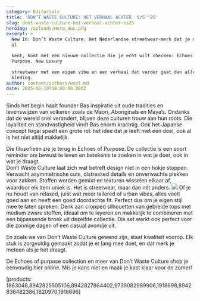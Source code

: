 ```yaml
---
category: Editorials
title: 'DON’T WASTE CULTURE: HET VERHAAL ACHTER  S/S''25'
slug: dont-waste-culture-het-verhaal-achter-ss25
heroImg: /uploads/Hero_dwc.png
excerpt: >
  New In: Don’t Waste Culture. Het Nederlandse streetwear-merk dat je misschien
  al

  kent, komt met een nieuwe collectie die je echt wilt checken: Echoes of
  Purpose. New Luxury

  streetwear met een eigen vibe en een verhaal dat verder gaat dan alleen
  kleding.
author: content/authors/wsnl.md
date: 2025-06-10T18:00:00.000Z
---
```


Sinds het begin haalt founder Bas inspiratie uit oude tradities en levenswijzen van
volkeren zoals de Māori, Aboriginals en Maya’s. Ondanks dat de wereld snel verandert,
blijven deze culturen trouw aan hun roots. Die loyaliteit en standvastigheid vindt Bas
enorm krachtig. Ook het Japanse concept Ikigai speelt een grote rol: het idee dat je leeft
met een doel, ook al is het niet altijd makkelijk.

Die filosofieën zie je terug in Echoes of Purpose. De collectie is een soort reminder om
bewust te leven en betekenis te zoeken in wat je doet, ook in wat je draagt.\
Don’t Waste Culture laat zich wat betreft design niet in een hokje stoppen. Verwacht
asymmetrische cuts, distressed details en onverwachte plekken voor zakken. Stoffen
worden gemixt en texturen wisselen elkaar af, waardoor elk item uniek is. Het is
streetwear, maar dan nét anders.
![](</uploads/Foto 2_dwc.png>)
Of je nu houdt van relaxed, juist wat meer tailored of urban vibes, alles voelt goed aan
en heeft een goed doordachte fit. Perfect dus om je eigen stijl mee te laten spreken.
Denk aan cropped silhouetten van gebreide tops met medium zware stoffen, ideaal om
te layeren en makkelijk te combineren met een bijpassende broek uit dezelfde collectie.
Die set werkt ook perfect voor die zonnige dagen of een casual avondje uit.

En zoals we van Don’t Waste Culture gewend zijn, staat kwaliteit voorop. Elk stuk is
zorgvuldig gemaakt zodat je er lang mee doet, en dat merk je meteen als je het draagt.

De Echoes of purpose collection en meer van Don’t Waste Culture shop je eenvoudig
hier online. Mis je kans niet en maak je kast klaar voor de zomer!

\[products: 1863048,8942825505106,8942827864402,9739082989906,1918698,8942836482386,1820970,1918696]
